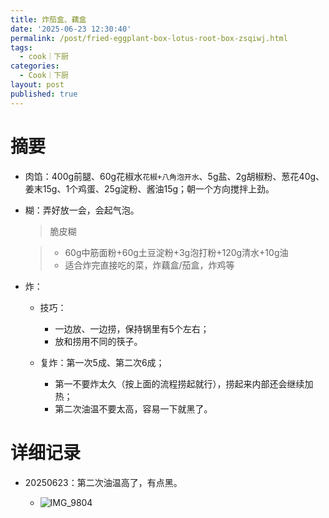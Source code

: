 ```yaml
---
title: 炸茄盒、藕盒
date: '2025-06-23 12:30:40'
permalink: /post/fried-eggplant-box-lotus-root-box-zsqiwj.html
tags:
  - cook｜下厨
categories:
  - Cook｜下厨
layout: post
published: true
---
```






# 摘要

- 肉馅：400g前腿、60g花椒水`花椒+八角泡开水`​、5g盐、2g胡椒粉、葱花40g、姜末15g、1个鸡蛋、25g淀粉、酱油15g；朝一个方向搅拌上劲。
- 糊：弄好放一会，会起气泡。

  > 脆皮糊
  >

  > - 60g中筋面粉+60g土豆淀粉+3g泡打粉+120g清水+10g油
  > - 适合炸完直接吃的菜，炸藕盒/茄盒，炸鸡等
  >
- 炸：

  - 技巧：

    - 一边放、一边捞，保持锅里有5个左右；
    - 放和捞用不同的筷子。
  - 复炸：第一次5成、第二次6成；

    - 第一不要炸太久（按上面的流程捞起就行），捞起来内部还会继续加热；
    - 第二次油温不要太高，容易一下就黑了。

# 详细记录

- 20250623：第二次油温高了，有点黑。

  - ![IMG_9804](https://cdn.jsdelivr.net/gh/neilChenXie/ChenVideo/pic/IMG_9804-20250623125611-rvviezp.jpeg)​

‍
